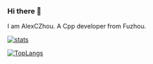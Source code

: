 ### Hi there 👋
I am AlexCZhou. A Cpp developer from Fuzhou.

[![stats](https://github-readme-stats.vercel.app/api?username=AlexCZhou&count_private=true&show_icons=true&hide=prs&theme=dracula)](https://github.com/AlexCZhou)

[![TopLangs](https://github-readme-stats.vercel.app/api/top-langs/?username=AlexCZhou&hide=javascript,html,css,plsql&layout=compact&theme=dracula&card_width=445)](https://github.com/AlexCZhou)
<!--
**AlexCZhou/AlexCZhou** is a ✨ _special_ ✨ repository because its `README.md` (this file) appears on your GitHub profile.

Here are some ideas to get you started:

- 🔭 I’m currently working on ...
- 🌱 I’m currently learning ...
- 👯 I’m looking to collaborate on ...
- 🤔 I’m looking for help with ...
- 💬 Ask me about ...
- 📫 How to reach me: ...
- 😄 Pronouns: ...
- ⚡ Fun fact: ...
-->
